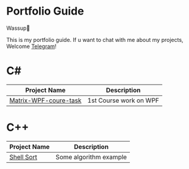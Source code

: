 # Portfolio Guide

Wassup👋

This is my portfolio guide. If u want to chat with me about my projects, Welcome [Telegram](https://t.me/selebry)!


# C#
| Project Name | Description | 
|---|---|
|  [Matrix-WPF-coure-task](https://github.com/MurkaSelebry/Matrix-WPF-coure-task) | 1st Course work on WPF
# C++
| Project Name | Description | 
|---|---|
|  [Shell Sort](https://github.com/MurkaSelebry/Shell-sort) | Some algorithm example

